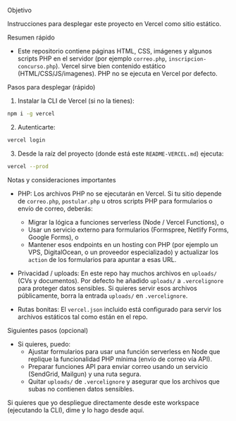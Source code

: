 Objetivo

Instrucciones para desplegar este proyecto en Vercel como sitio estático.

Resumen rápido

- Este repositorio contiene páginas HTML, CSS, imágenes y algunos scripts PHP en el servidor (por ejemplo `correo.php`, `inscripcion-concurso.php`). Vercel sirve bien contenido estático (HTML/CSS/JS/imagenes). PHP no se ejecuta en Vercel por defecto.

Pasos para desplegar (rápido)

1) Instalar la CLI de Vercel (si no la tienes):

```bash
npm i -g vercel
```

2) Autenticarte:

```bash
vercel login
```

3) Desde la raíz del proyecto (donde está este `README-VERCEL.md`) ejecuta:

```bash
vercel --prod
```

Notas y consideraciones importantes

- PHP: Los archivos PHP no se ejecutarán en Vercel. Si tu sitio depende de `correo.php`, `postular.php` u otros scripts PHP para formularios o envío de correo, deberás:
  - Migrar la lógica a funciones serverless (Node / Vercel Functions), o
  - Usar un servicio externo para formularios (Formspree, Netlify Forms, Google Forms), o
  - Mantener esos endpoints en un hosting con PHP (por ejemplo un VPS, DigitalOcean, o un proveedor especializado) y actualizar los `action` de los formularios para apuntar a esas URL.

- Privacidad / uploads: En este repo hay muchos archivos en `uploads/` (CVs y documentos). Por defecto he añadido `uploads/` a `.vercelignore` para proteger datos sensibles. Si quieres servir esos archivos públicamente, borra la entrada `uploads/` en `.vercelignore`.

- Rutas bonitas: El `vercel.json` incluido está configurado para servir los archivos estáticos tal como están en el repo.

Siguientes pasos (opcional)

- Si quieres, puedo:
  - Ajustar formularios para usar una función serverless en Node que replique la funcionalidad PHP mínima (envío de correo vía API).  
  - Preparar funciones API para enviar correo usando un servicio (SendGrid, Mailgun) y una ruta segura.  
  - Quitar `uploads/` de `.vercelignore` y asegurar que los archivos que subas no contienen datos sensibles.

Si quieres que yo despliegue directamente desde este workspace (ejecutando la CLI), dime y lo hago desde aquí.
